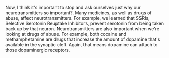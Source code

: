 Now, I think it's important to stop and ask ourselves just why our
neurotransmitters so important?. Many medicines, as well as drugs of abuse,
affect neurotransmitters. For example, we learned that SSRIs, Selective
Serotonin Reuptake Inhibitors, prevent serotonin from being taken back up by
that neuron. Neurotransmitters are also important when we're looking at drugs
of abuse. For example, both cocaine and methamphetamine are drugs that increase
the amount of dopamine that's available in the synaptic cleft. Again, that
means dopamine can attach to those dopaminergic receptors.
